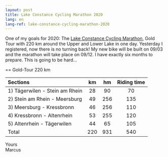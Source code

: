 ```yaml
---
layout: post
title: Lake Constance Cycling Marathon 2020
lang: en
lang-ref: lake-constance-cycling-marathon-2020
---
```


One of my goals for 2020: The [Lake Constance Cycling Marathon](https://bodensee-radmarathon.ch/en/), Gold Tour with 220 km around the Upper and Lower Lake in one day. Yesterday I registered, now there is no turning back! My new bike will be built on 09/03 and the marathon will take place on 09/12. I have exactly six months to prepare. This is going to be hard...

== Gold-Tour 220 km

| Sections | km | hm | Riding time |
| :-- | :--: | :--: | :--: |
| 1) Tägerwilen - Stein am Rhein | 28 | 90 | 70 |
| 2) Stein am Rhein - Meersburg | 49 | 256 | 135 |
| 3) Meersburg - Kressbronn | 46 | 256 | 110 |
| 4) Kressbronn - Altenrhein | 53 | 255 | 120 |
| 5) Altenrhein - Tägerwilen | 44 | 65 | 105 |
| Total | 220 | 931 | 540 |

Yours  
Marcus
